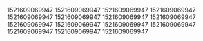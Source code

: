 1521609069947
1521609069947
1521609069947
1521609069947
1521609069947
1521609069947
1521609069947
1521609069947
1521609069947
1521609069947
1521609069947
1521609069947
1521609069947
1521609069947
1521609069947